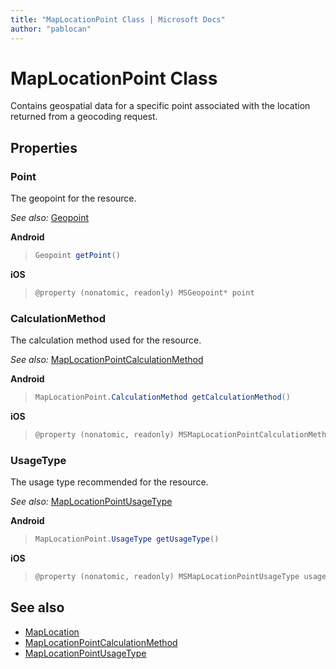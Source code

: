 ```yaml
---
title: "MapLocationPoint Class | Microsoft Docs"
author: "pablocan"
---
```


# MapLocationPoint Class

Contains geospatial data for a specific point associated with the location returned from a geocoding request.

## Properties

### Point

The geopoint for the resource.

_See also:_ [Geopoint](../map-control-api/Geopoint-class.md)

**Android**

>```java
>Geopoint getPoint()
>```

**iOS**

>```objectivec
>@property (nonatomic, readonly) MSGeopoint* point
>```

### CalculationMethod

The calculation method used for the resource.

_See also:_ [MapLocationPointCalculationMethod](MapLocationPointCalculationMethod-enumeration.md)

**Android**

>```java
>MapLocationPoint.CalculationMethod getCalculationMethod()
>```

**iOS**

>```objectivec
>@property (nonatomic, readonly) MSMapLocationPointCalculationMethod calculationMethod
>```

### UsageType

The usage type recommended for the resource.

_See also:_ [MapLocationPointUsageType](MapLocationPointUsageType-enumeration.md)

**Android**

>```java
>MapLocationPoint.UsageType getUsageType()
>```

**iOS**

>```objectivec
>@property (nonatomic, readonly) MSMapLocationPointUsageType usageType
>```

## See also

* [MapLocation](MapLocation-class.md)
* [MapLocationPointCalculationMethod](MapLocationPointCalculationMethod-enumeration.md)
* [MapLocationPointUsageType](MapLocationPointUsageType-enumeration.md)
